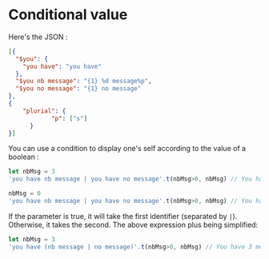 # Conditional value

Here's the JSON :

```json
[{
  "$you": {
    "you have": "you have"
  },
  "$you nb message": "{1} %d message%p",
  "$you no message": "{1} no message"
},
{
    "plurial": {
		    "p": ["s"]
	  }
}]
```

You can use a condition to display one's self according to the value of a boolean :

```js
let nbMsg = 3
'you have nb message | you have no message'.t(nbMsg>0, nbMsg) // You have 3 messages

nbMsg = 0
'you have nb message | you have no message'.t(nbMsg>0, nbMsg) // You have no message
```

If the parameter is true, it will take the first identifier (separated by `|`). Otherwise, it takes the second.
The above expression plus being simplified:

```js
let nbMsg = 3
'you have (nb message | no message)'.t(nbMsg>0, nbMsg) // You have 3 messages
```
